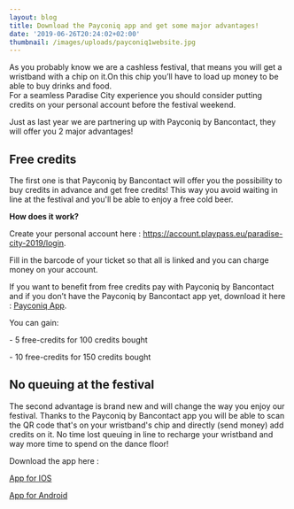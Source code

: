 ```yaml
---
layout: blog
title: Download the Payconiq app and get some major advantages!
date: '2019-06-26T20:24:02+02:00'
thumbnail: /images/uploads/payconiq1website.jpg
---
```

As you probably know we are a cashless festival, that means you will get a wristband with a chip on it.On this chip you’ll have to load up money to be able to buy drinks and food.\
For a seamless Paradise City experience you should consider putting credits on your personal account before the festival weekend.

Just as last year we are partnering up with Payconiq by Bancontact, they will offer you 2 major advantages!

##  Free credits

The first one is that Payconiq by Bancontact will offer you the possibility to buy credits in advance and get free credits!
This way you avoid waiting in line at the festival and you'll be able to enjoy a free cold beer.

**How does it work?**

Create your personal account here : <a href="https://account.playpass.eu/paradise-city-2018/signup">https://account.playpass.eu/paradise-city-2019/login</a>.

Fill in the barcode of your ticket so that all is linked and you can charge money on your account.

If you want to benefit from free credits pay with Payconiq by Bancontact and if you don’t have the Payconiq by Bancontact app yet, download it here : <a href="http://onelink.to/payconiqbe">Payconiq App</a>.

You can gain:

\- 5 free-credits for 100 credits bought

\- 10 free-credits for 150 credits bought


## No queuing at the festival

The second advantage is brand new and will change the way you enjoy our festival. Thanks to the Payconiq by Bancontact app you will be able to scan the QR code that's on your wristband's chip and directly (send money) add credits on it. No time lost queuing in line to recharge your wristband and way more time to spend on the dance floor!

Download the app here :

<a class="w-button btcta rev" href="http://bit.ly/IOSPayconiq" target="_blank" style="position:relative">App for IOS</a>

<a class="w-button btcta rev" href="http://bit.ly/PlayPayconiq" target="_blank" style="position:relative">App for Android</a>
